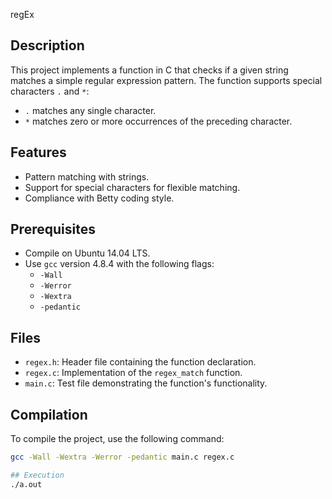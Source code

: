 regEx

## Description

This project implements a function in C that checks if a given string matches a simple regular expression pattern. The function supports special characters `.` and `*`:
- `.` matches any single character.
- `*` matches zero or more occurrences of the preceding character.

## Features

- Pattern matching with strings.
- Support for special characters for flexible matching.
- Compliance with Betty coding style.

## Prerequisites

- Compile on Ubuntu 14.04 LTS.
- Use `gcc` version 4.8.4 with the following flags:
  - `-Wall`
  - `-Werror`
  - `-Wextra`
  - `-pedantic`

## Files

- `regex.h`: Header file containing the function declaration.
- `regex.c`: Implementation of the `regex_match` function.
- `main.c`: Test file demonstrating the function's functionality.

## Compilation

To compile the project, use the following command:

```bash
gcc -Wall -Wextra -Werror -pedantic main.c regex.c

## Execution
./a.out 